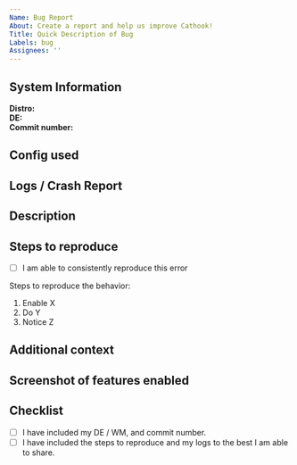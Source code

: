 ```yaml
---
Name: Bug Report
About: Create a report and help us improve Cathook!
Title: Quick Description of Bug
Labels: bug
Assignees: ''
---
```


## System Information

**Distro:**  <!-- Ubuntu / Linux Mint / Manjaro / Arch / Fedora / Void etc. --><br>
**DE:**  <!-- https://en.wikipedia.org/wiki/Desktop_environment GNOME / KDE Plasma / XFCE / i3 / BSPWM / DWM etc.--><br>
**Commit number:**  <!-- commit/4642f9898ffe1892758a520b32cea119a8a22a05 -->

## Config used

<!-- Add the .conf file you were using from /opt/cathook/data/configs/.
Drag and drop the file here.
You can delete these lines if you don't have any crash reports to give. -->

## Logs / Crash Report

<!-- Add logs from /tmp/. if it crashes, paste symbolize-crash-log here.
Drag and drop the file here.
You can delete this line if you don't have any crash reports to give. -->

## Description

<!-- Please provide a clear and concise description of what the bug is. -->

## Steps to reproduce

- [ ] I am able to consistently reproduce this error
<!-- If you can consistently get this error, let us know how! If we can reproduce it, we can fix it. If we can't, then we're just shooting in the dark on whether we've fixed it! -->

Steps to reproduce the behavior:
<!-- Example only, please delete these steps and enter your own. -->
1. Enable X
2. Do Y
3. Notice Z

## Additional context

<!-- Is there anything specific else that we should know that could help us find/fix this bug? -->

## Screenshot of features enabled

<!-- Even if you don't think it could affect what happened, sometimes some features may break others. We don't know! We may never know if you don't show us what cheats are enabled. -->

## Checklist

- [ ] I have included my DE / WM, and commit number. <!-- Enter Y or N -->
- [ ] I have included the steps to reproduce and my logs to the best I am able to share. <!-- Enter Y or N -->
